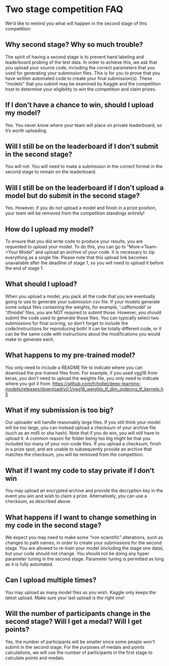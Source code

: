 # Two stage competition FAQ


We'd like to remind you what will happen in the second stage of this competition:

## Why second stage? Why so much trouble?

The spirit of having a second stage is to prevent hand labeling and leaderboard probing of the test data. In order to achieve this, we ask that you upload your source code, including the correct parameters that you used for generating your submission files. This is for you to prove that you have written automated code to create your final submission(s). These "models" that you submit may be examined by Kaggle and the competition host to determine your eligibility to win the competition and claim prizes.

## If I don't have a chance to win, should I upload my model?

Yes. You never know where your team will place on private leaderboard, so it’s worth uploading.

## Will I still be on the leaderboard if I don't submit in the second stage?

You will not. You will need to make a submission in the correct format in the second stage to remain on the leaderboard.

## Will I still be on the leaderboard if I don't upload a model but do submit in the second stage?

Yes. However, if you do not upload a model and finish in a prize position, your team will be removed from the competition standings entirely!

## How do I upload my model?

To ensure that you did write code to produce your results, you are requested to upload your model. To do this, you can go to "More->Team->Your Model" and upload an archive of your code. It is necessary to zip everything as a single file. Please note that this upload link becomes unavailable after the deadline of stage 1, so you will need to upload it before the end of stage 1.

## What should I upload?

When you upload a model, you pack all the code that you are eventually going to use to generate your submission csv file. If your models generate some output files containing the weights, for example, ‘.caffemodel’ or ‘.tfmodel’ files, you are NOT required to submit those. However, you should submit the code used to generate those files. You can typically select two submissions for final scoring, so don't forget to include the code/instructions for reproducing both! It can be totally different code, or it can be the same code with instructions about the modifications you would make to generate each.

## What happens to my pre-trained model?

You only need to include a README file to indicate where you can download the pre-trained files from. For example, if you used vgg16 from keras, you don’t need to upload the weights file, you only need to indicate where you got it from: https://github.com/fchollet/deep-learning-models/releases/download/v0.1/vgg16_weights_tf_dim_ordering_tf_kernels.h5

## What if my submission is too big?

Our uploader will handle reasonably large files. If you still think your model will be too large, you can instead upload a checksum of your archive file (such as an md5 or sha hash). Note that if you do win, you will still have to upload it. A common reason for folder being too big might be that you included too many of your non-code files. If you upload a checksum, finish in a prize spot, and are unable to subsequently provide an archive that matches the checksum, you will be removed from the competition.

## What if I want my code to stay private if I don’t win

You may upload an encrypted archive and provide the decryption key in the event you win and wish to claim a prize. Alternatively, you can use a checksum, as described above.

## What happens if I want to change something in my code in the second stage?

We expect you may need to make some “non scientific” alterations, such as changes to path names, in order to create your submissions for the second stage. You are allowed to re-train your model (including the stage one data), but your code should not change. You should not be doing any hyper parameter tuning in the second stage. Parameter tuning is permitted as long as it is fully automated.

## Can I upload multiple times?

You may upload as many model files as you wish. Kaggle only keeps the latest upload. Make sure your last upload is the right one!

## Will the number of participants change in the second stage? Will I get a medal? Will I get points?

Yes, the number of participants will be smaller since some people won't submit in the second stage. For the purposes of medals and points calculations, we will use the number of participants in the first stage to calculate points and medals.